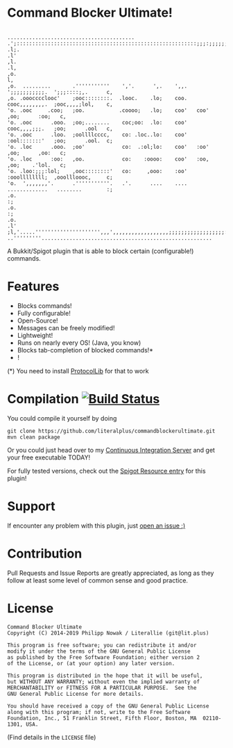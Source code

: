 Command Blocker Ultimate!
======================

```
                                                         .........................................
.';::::::::::::::::::::::::::::::::::::::::::::::::::::::::::;;;:;;;;;;;;;;;;;;;;;;,,,,,,,,,,,:c,
.l;.                                                                                         .l'
,l.                                                                                          .l,
,o.                                                                                          l,
,o.  .........       .'''''''''''    ','.      ',.    ',,.   ';;;;;;;;;;;.  ';;;::::;,.      c,
,o. .ooocccclooc'    ;ooc::::::::.  .looc.    .lo;    coo.   cooc,,,,,,,,.  ;ooc,,,,;lol,    c,
'o. .ooc     .coo;   ;oo.           .coooo;   .lo;    coo'   coo'           ,oo;      :oo;   c,
'o. .ooc      .ooo.  ;oo;........    coc;oo:  .lo:    coo'   cooc,,,,;;;.   ;oo;      .ool   c,
'o. .ooc      .loo.  ;oollllcccc,    co: .loc..lo:    coo'   :ool:::::::'   ;oo;      .ool.  c;
'o. .loc      .ooo.  ;oo'            co:  .:ol;lo:    coo'   :oo'           ,oo;      ,oo:   c;
'o. .loc      :oo:   ,oo.            co:    :oooo:    coo'   :oo,           ,oo;    .'lol.   c;
'o. .loo:;;;:lol;    ,ooc::::::::'   co:     ,ooo:    :oo'   :ooollllllll;  ,ooollloooc,     c;
'o.  ',,,,,,,'.      .'''''''''''.   .'.      ....    ....   .............   ........        :;
.o.                                                                                          :;
.o.                                                                                          :;
.o.                                                                                         .l'
;l,'.....''''''''''''''''''''',,,',,,,,,,,,,,,,,,,,,;;;;;;;;;;;;;;;;;;:::::::::::::::::::::::;
..'''''''''.......................................................                                                   
```
A Bukkit/Spigot plugin that is able to block certain (configurable!) commands.

Features
========
 - Blocks commands!
 - Fully configurable!
 - Open-Source!
 - Messages can be freely modified!
 - Lightweight!
 - Runs on nearly every OS! (Java, you know)
 - Blocks tab-completion of blocked commands!*
 - !

(*) You need to install [ProtocolLib](http://dev.bukkit.org/bukkit-plugins/protocollib/) for that to work

Compilation [![Build Status](http://ci.lit.plus/job/public~cmdblkult/badge/icon)](http://ci.lit.plus/job/public~cmdblkult/)
===========
You could compile it yourself by doing
````
git clone https://github.com/literalplus/commandblockerultimate.git
mvn clean package
````

Or you could just head over to my [Continuous Integration Server](https://ci.lit.plus/job/public~cmdblkult/) and get your free executable TODAY!

For fully tested versions, check out the [Spigot Resource entry](https://www.spigotmc.org/resources/command-blocker-ultimate.296/) for this plugin!

Support
=======
If encounter any problem with this plugin, just [open an issue :)](https://github.com/literalplus/commandblockerultimate/issues)

Contribution
============
Pull Requests and Issue Reports are greatly appreciated, as long as they follow at least some level of common sense and good practice.

License
=======
````
Command Blocker Ultimate
Copyright (C) 2014-2019 Philipp Nowak / Literallie (git@lit.plus)

This program is free software; you can redistribute it and/or
modify it under the terms of the GNU General Public License
as published by the Free Software Foundation; either version 2
of the License, or (at your option) any later version.

This program is distributed in the hope that it will be useful,
but WITHOUT ANY WARRANTY; without even the implied warranty of
MERCHANTABILITY or FITNESS FOR A PARTICULAR PURPOSE.  See the
GNU General Public License for more details.

You should have received a copy of the GNU General Public License
along with this program; if not, write to the Free Software
Foundation, Inc., 51 Franklin Street, Fifth Floor, Boston, MA  02110-1301, USA.
````
(Find details in the `LICENSE` file)
